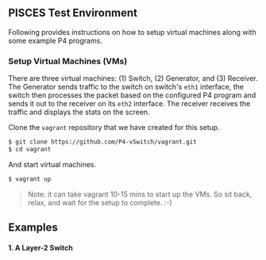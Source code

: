 ## PISCES Test Environment

Following provides instructions on how to setup virtual machines along with some example P4 programs.

### Setup Virtual Machines (VMs)

There are three virtual machines: (1) Switch, (2) Generator, and (3) Receiver. The Generator
sends traffic to the switch on switch's `eth1` interface, the switch then processes the packet
based on the configured P4 program and sends it out to the receiver on its `eth2` interface.
The receiver receives the traffic and displays the stats on the screen.

Clone the `vagrant` repository that we have created for this setup.

```bash
$ git clone https://github.com/P4-vSwitch/vagrant.git
$ cd vagrant
```

And start virtual machines.

```bash
$ vagrant up
```

> Note: it can take vagrant 10-15 mins to start up the VMs. So sit back, relax, and wait for the setup to complete. :-)

## Examples

#### 1. A Layer-2 Switch

